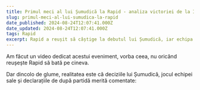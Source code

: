 ```yaml
---
title: Primul meci al lui Șumudică la Rapid - analiza victoriei de la Iași și a declarațiilor de după joc (Video)
slug: primul-meci-al-lui-sumudica-la-rapid
date_published: 2024-08-24T12:07:41.000Z
date_updated: 2024-08-24T12:07:41.000Z
tags: Rapid
excerpt: Rapid a reușit să câștige la debutul lui Șumudică, iar echipa a arătat prin joc spre ceea ce încearcă să se-ndrepte în perioada următoare.
---
```


Am făcut un video dedicat acestui eveniment, vorba ceea, nu oricând reușește Rapid să bată pe cineva. 

Dar dincolo de glume, realitatea este că deciziile lui Șumudică, jocul echipei sale și declarațiile de după partidă merită comentate:
